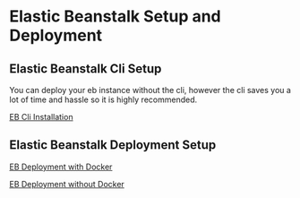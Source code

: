 # Elastic Beanstalk Setup and Deployment

## Elastic Beanstalk Cli Setup
You can deploy your eb instance without the cli, however the cli saves you a lot of time and hassle so it is highly recommended.

[EB Cli Installation](eb-cli.md)

## Elastic Beanstalk Deployment Setup

[EB Deployment with Docker](eb-deployment-docker.md)

[EB Deployment without Docker](eb-deployment.md)